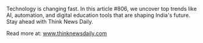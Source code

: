 Technology is changing fast. In this article #806, we uncover top trends like AI, automation, and digital education tools that are shaping India's future. Stay ahead with Think News Daily.

Read more at: www.thinknewsdaily.com